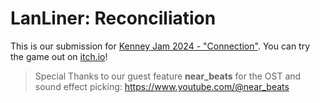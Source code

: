 # LanLiner: Reconciliation

This is our submission for [Kenney Jam 2024 - "Connection"](https://itch.io/jam/kenney-jam-2024). You can try the game out on [itch.io](https://q1studios.itch.io/lanliner-recon)!

> Special Thanks to our guest feature **near_beats** for the OST and sound effect picking:
> https://www.youtube.com/@near_beats
